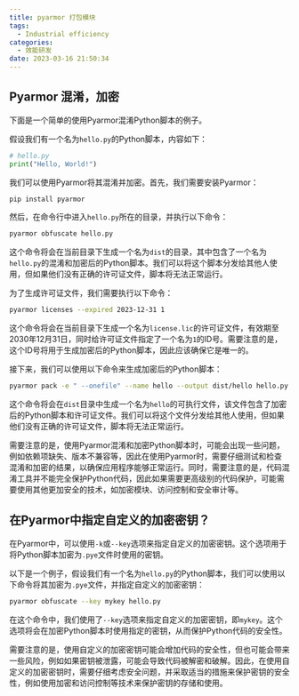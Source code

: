 ```yaml
---
title: pyarmor 打包模块
tags:
  - Industrial efficiency
categories:
  - 效能研发
date: 2023-03-16 21:50:34
---
```


## Pyarmor 混淆，加密
下面是一个简单的使用Pyarmor混淆Python脚本的例子。

假设我们有一个名为`hello.py`的Python脚本，内容如下：

```python
# hello.py
print("Hello, World!")
```

我们可以使用Pyarmor将其混淆并加密。首先，我们需要安装Pyarmor：

```sh
pip install pyarmor
```

然后，在命令行中进入`hello.py`所在的目录，并执行以下命令：

```sh
pyarmor obfuscate hello.py
```

这个命令将会在当前目录下生成一个名为`dist`的目录，其中包含了一个名为`hello.py`的混淆和加密后的Python脚本。我们可以将这个脚本分发给其他人使用，但如果他们没有正确的许可证文件，脚本将无法正常运行。

为了生成许可证文件，我们需要执行以下命令：

```sh
pyarmor licenses --expired 2023-12-31 1
```

这个命令将会在当前目录下生成一个名为`license.lic`的许可证文件，有效期至2030年12月31日，同时给许可证文件指定了一个名为`1`的ID号。需要注意的是，这个ID号将用于生成加密后的Python脚本，因此应该确保它是唯一的。

接下来，我们可以使用以下命令来生成加密后的Python脚本：

```sh
pyarmor pack -e " --onefile" --name hello --output dist/hello hello.py
```

这个命令将会在`dist`目录中生成一个名为`hello`的可执行文件，该文件包含了加密后的Python脚本和许可证文件。我们可以将这个文件分发给其他人使用，但如果他们没有正确的许可证文件，脚本将无法正常运行。

需要注意的是，使用Pyarmor混淆和加密Python脚本时，可能会出现一些问题，例如依赖项缺失、版本不兼容等，因此在使用Pyarmor时，需要仔细测试和检查混淆和加密的结果，以确保应用程序能够正常运行。同时，需要注意的是，代码混淆工具并不能完全保护Python代码，因此如果需要更高级别的代码保护，可能需要使用其他更加安全的技术，如加密模块、访问控制和安全审计等。


## 在Pyarmor中指定自定义的加密密钥？

在Pyarmor中，可以使用`-k`或`--key`选项来指定自定义的加密密钥。这个选项用于将Python脚本加密为`.pye`文件时使用的密钥。

以下是一个例子，假设我们有一个名为`hello.py`的Python脚本，我们可以使用以下命令将其加密为`.pye`文件，并指定自定义的加密密钥：

```sh
pyarmor obfuscate --key mykey hello.py
```

在这个命令中，我们使用了`--key`选项来指定自定义的加密密钥，即`mykey`。这个选项将会在加密Python脚本时使用指定的密钥，从而保护Python代码的安全性。

需要注意的是，使用自定义的加密密钥可能会增加代码的安全性，但也可能会带来一些风险，例如如果密钥被泄露，可能会导致代码被解密和破解。因此，在使用自定义的加密密钥时，需要仔细考虑安全问题，并采取适当的措施来保护密钥的安全性，例如使用加密和访问控制等技术来保护密钥的存储和使用。